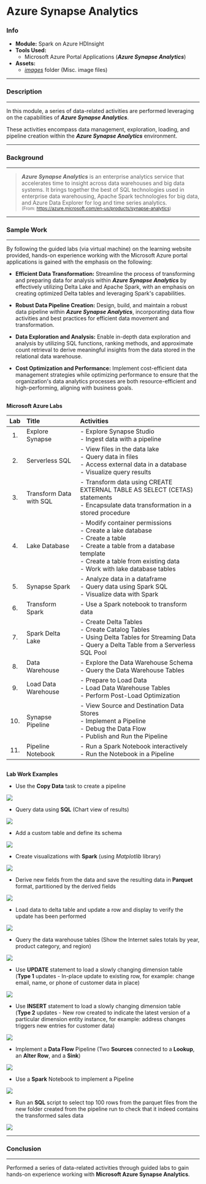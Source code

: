 # Azure Synapse Analytics

### Info
- **Module:** Spark on Azure HDInsight
- **Tools Used:**
  - Microsoft Azure Portal Applications (***Azure Synapse Analytics***)
- **Assets:**
  - [_images_](./images) folder (Misc. image files)

---
### Description  
----
In this module, a series of data-related activities are performed leveraging on the capabilities of ***Azure Synapse Analytics***.

These activities encompass data management, exploration, loading, and pipeline creation within the ***Azure Synapse Analytics*** environment.

---
### Background
---
>***Azure Synapse Analytics*** is an enterprise analytics service that accelerates time to insight across data warehouses and big data systems. It brings together the best of SQL technologies used in enterprise data warehousing, Apache Spark technologies for big data, and Azure Data Explorer for log and time series analytics.  
<sub>(From: https://azure.microsoft.com/en-us/products/synapse-analytics)</sub>

---
### Sample Work
---
By following the guided labs (via virtual machine) on the learning website provided, hands-on experience working with the Microsoft Azure portal applications is gained with the emphasis on the following:

- **Efficient Data Transformation:** Streamline the process of transforming and preparing data
for analysis within ***Azure Synapse Analytics*** by effectively utilizing Delta Lake and Apache
Spark, with an emphasis on creating optimized Delta tables and leveraging Spark's capabilities.

- **Robust Data Pipeline Creation:** Design, build, and maintain a robust data pipeline within
***Azure Synapse Analytics***, incorporating data flow activities and best practices for efficient data movement and transformation.

- **Data Exploration and Analysis:** Enable in-depth data exploration and analysis by utilizing
SQL functions, ranking methods, and approximate count retrieval to derive meaningful insights
from the data stored in the relational data warehouse.

- **Cost Optimization and Performance:** Implement cost-efficient data management strategies
while optimizing performance to ensure that the organization's data analytics processes are
both resource-efficient and high-performing, aligning with business goals.

##
**Microsoft Azure Labs**

| **Lab**    | **Title** | **Activities** |
| :---:   |  :---  | :---  |
| 1. | Explore Synapse | - Explore Synapse Studio<br/>- Ingest data with a pipeline |
| 2. | Serverless SQL | - View files in the data lake<br/>- Query data in files<br/>- Access external data in a database<br/>- Visualize query results |
| 3. | Transform Data with SQL | - Transform data using CREATE EXTERNAL TABLE AS SELECT (CETAS) statements<br/>- Encapsulate data transformation in a stored procedure |
| 4. | Lake Database | - Modify container permissions<br/>- Create a lake database<br/>- Create a table<br/>- Create a table from a database template<br/>- Create a table from existing data<br/>- Work with lake database tables |
| 5. | Synapse Spark | - Analyze data in a dataframe<br/>- Query data using Spark SQL<br/>- Visualize data with Spark  |
| 6. | Transform Spark | - Use a Spark notebook to transform data |
| 7. | Spark Delta Lake | - Create Delta Tables<br/>- Create Catalog Tables<br/>- Using Delta Tables for Streaming Data<br/>- Query a Delta Table from a Serverless SQL Pool |
| 8. | Data Warehouse | - Explore the Data Warehouse Schema<br/>- Query the Data Warehouse Tables |
| 9. | Load Data Warehouse | - Prepare to Load Data<br/>- Load Data Warehouse Tables<br/>- Perform Post-Load Optimization |
| 10. | Synapse Pipeline | - View Source and Destination Data Stores<br/>- Implement a Pipeline<br/>- Debug the Data Flow<br/>- Publish and Run the Pipeline |
| 11. | Pipeline Notebook | - Run a Spark Notebook interactively<br/>- Run the Notebook in a Pipeline |

##
**Lab Work Examples**

- Use the **Copy Data** task to create a pipeline

![](./images/lab1-1.PNG)

- Query data using **SQL** (Chart view of results)

![](./images/lab1-2.PNG)

- Add a custom table and define its schema

![](./images/lab4-1.PNG)

- Create visualizations with **Spark** (using *Matplotlib* library)

![](./images/lab5-1.PNG)

- Derive new fields from the data and save the resulting data in **Parquet** format, partitioned by the derived fields

![](./images/lab6-1.PNG)

- Load data to delta table and update a row and display to verify the update has been performed

![](./images/lab7-1.PNG)

- Query the data warehouse tables (Show the Internet sales totals by year, product category, and region)

![](./images/lab8-1.PNG)

- Use **UPDATE** statement to load a slowly changing dimension table  
(**Type 1** updates - In-place update to existing row, for example: change email, name, or phone of customer data in place)

![](./images/lab9-1.PNG)

- Use **INSERT** statement to load a slowly changing dimension table  
(**Type 2** updates - New row created to indicate the latest version of a particular dimension entity
instance, for example: address changes triggers new entries for customer data)

![](./images/lab9-2.PNG)

- Implement a **Data Flow** Pipeline (Two **Sources** connected to a **Lookup**, an **Alter Row**, and a **Sink**)

![](./images/lab10-1.PNG)

- Use a **Spark** Notebook to implement a Pipeline

![](./images/lab11-1.PNG)

- Run an **SQL** script to select top 100 rows from the parquet files from the new folder created
from the pipeline run to check that it indeed contains the transformed sales data

![](./images/lab11-2.PNG)

---
### Conclusion
---
Performed a series of data-related activities through guided labs to gain hands-on experience working with **Microsoft Azure Synapse Analytics**.
